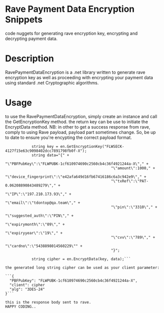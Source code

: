 # Rave Payment Data Encryption Snippets
code nuggets for generating rave encryption key, encrypting and decrypting payment data.

# Description
RavePaymentDataEncryption is a .net library written to generate rave encryption key as well as proceeding with encrypting your payment data
using standard .net Cryptographic algorithms.

# Usage
to use the RavePaymentDataEncryption, simply create an instance and call the GetEncryptionKey method. 
the return key can be use to initiate the EncryptData method.
NB: in other to get a success response from rave, comply to using Rave payload, payload part sometimes change. So, be up to date
    to ensure you're encypting the correct payload format.

```EncryptionService.RavePaymentDataEncryption en = new EncryptionService.RavePaymentDataEncryption();
            string key = en.GetEncryptionKey("FLWSECK-4127f15e63c9098402dcc7891798fb0f-X");
            string data="{" +
                                                "\"PBFPubKey\":\"FLWPUBK-1cf610974690c2560cb4c36f4921244a-X\"," +
                                                "\"amount\":1000," +
                                                "\"device_fingerprint\":\"e42afa649d16fb67416186c6a3c942e9\"," +
                                                "\"txRef\":\"PAT-0.06208890843489279\"," +
                                                "\"IP\":\"197.210.173.93\"," +
                                                "\"email\":\"tdontop@qa.team\"," +
                                                "\"pin\":\"3310\"," +
                                                "\"suggested_auth\":\"PIN\"," +
                                                "\"expirymonth\":\"09\"," +
                                                "\"expiryyear\":\"19\"," +
                                                "\"cvv\":\"789\"," +
                                                "\"cardno\":\"5438898014560229\"" +
                                                "}";

            string cipher = en.EncryptData(key, data);```

the generated long string cipher can be used as your client parameter: 

```{
  "PBFPubKey": "FLWPUBK-1cf610974690c2560cb4c36f4921244a-X",
  "client": cipher
  "alg": "3DES-24"
}```

this is the response body sent to rave.
HAPPY CODING..
